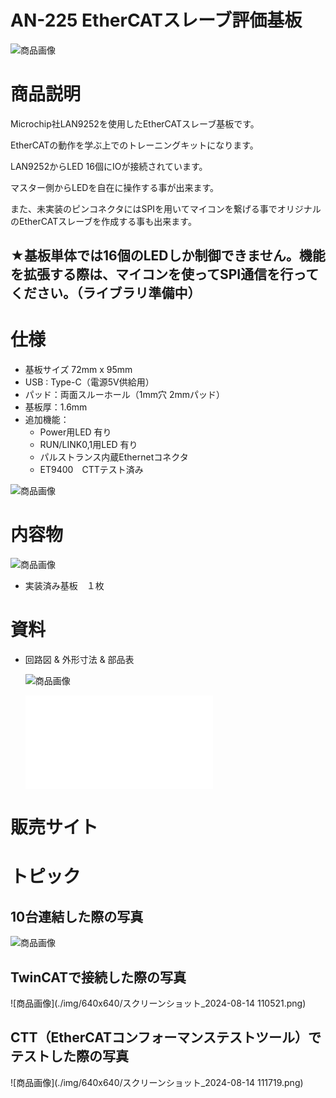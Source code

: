 # AN-225 EtherCATスレーブ評価基板

![商品画像](./img/640x640/DSC_2550.png)

# 商品説明

Microchip社LAN9252を使用したEtherCATスレーブ基板です。

EtherCATの動作を学ぶ上でのトレーニングキットになります。

LAN9252からLED 16個にIOが接続されています。

マスター側からLEDを自在に操作する事が出来ます。

また、未実装のピンコネクタにはSPIを用いてマイコンを繋げる事でオリジナルのEtherCATスレーブを作成する事も出来ます。

## ★基板単体では16個のLEDしか制御できません。機能を拡張する際は、マイコンを使ってSPI通信を行ってください。（ライブラリ準備中）

# 仕様

- 基板サイズ   72mm x 95mm
- USB : Type-C（電源5V供給用）
- パッド：両面スルーホール（1mm穴 2mmパッド）
- 基板厚：1.6mm
- 追加機能：
   - Power用LED 有り
   - RUN/LINK0,1用LED 有り
   - パルストランス内蔵Ethernetコネクタ
   - ET9400　CTTテスト済み


![商品画像](./img/640x640/スクリーンショット_2023-12-19_033716.png)

# 内容物 

![商品画像](./img/640x640/DSC_2552.png)

- 実装済み基板　１枚


# 資料


 - 回路図 & 外形寸法 & 部品表

   ![商品画像](./img/640x640/スクリーンショット_2023-12-19_034050.png)

   ![回路図](./PDF/Schematic.pdf)

# 販売サイト


# トピック

##  10台連結した際の写真


   ![商品画像](./img/640x640/DSC_2554.png)


##  TwinCATで接続した際の写真


   ![商品画像](./img/640x640/スクリーンショット_2024-08-14 110521.png)

##  CTT（EtherCATコンフォーマンステストツール）でテストした際の写真

   ![商品画像](./img/640x640/スクリーンショット_2024-08-14 111719.png)
